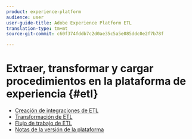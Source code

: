 ```yaml
---
product: experience-platform
audience: user
user-guide-title: Adobe Experience Platform ETL
translation-type: tm+mt
source-git-commit: c60f374fddb7c2d0ae35c5a5e085ddc0e2f7b78f

---
```



# Extraer, transformar y cargar procedimientos en la plataforma de experiencia {#etl}

- [Creación de integraciones de ETL](home.md)
- [Transformación de ETL](transformations.md)
- [Flujo de trabajo de ETL](workflow.md)
- [Notas de la versión de la plataforma](https://www.adobe.com/go/platform-release-notes-en)